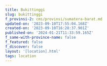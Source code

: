 ```yaml
---
title: Bukittinggi
slug: bukittinggi
f_provinsi-2: cms/provinsi/sumatera-barat.md
updated-on: '2023-09-10T17:55:04.168Z'
created-on: '2023-09-10T16:28:37.901Z'
published-on: '2024-01-21T11:33:59.165Z'
f_same-with-province-name: false
f_featured: false
f_discover: false
layout: '[location].html'
tags: location
---
```



